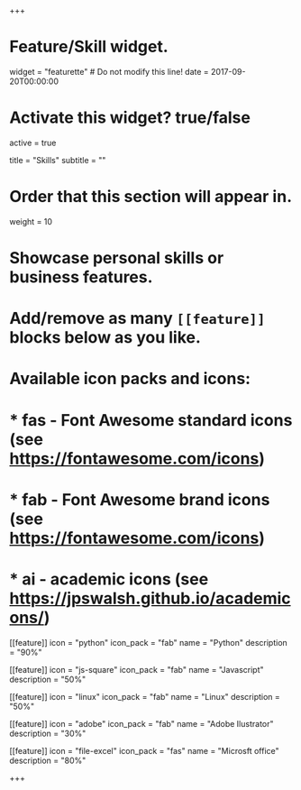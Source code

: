 +++
# Feature/Skill widget.
widget = "featurette"  # Do not modify this line!
date = 2017-09-20T00:00:00

# Activate this widget? true/false
active = true

title = "Skills"
subtitle = ""

# Order that this section will appear in.
weight = 10

# Showcase personal skills or business features.
# 
# Add/remove as many `[[feature]]` blocks below as you like.
# 
# Available icon packs and icons:
# * fas - Font Awesome standard icons (see https://fontawesome.com/icons)
# * fab - Font Awesome brand icons (see https://fontawesome.com/icons)
# * ai - academic icons (see https://jpswalsh.github.io/academicons/)

[[feature]]
  icon = "python"
  icon_pack = "fab"
  name = "Python"
  description = "90%"
  
[[feature]]
  icon = "js-square"
  icon_pack = "fab"
  name = "Javascript"
  description = "50%"  
  
[[feature]]
  icon = "linux"
  icon_pack = "fab"
  name = "Linux"
  description = "50%"

[[feature]]
  icon = "adobe"
  icon_pack = "fab"
  name = "Adobe Ilustrator"
  description = "30%"

[[feature]]
  icon = "file-excel"
  icon_pack = "fas"
  name = "Microsft office"
  description = "80%"

+++
